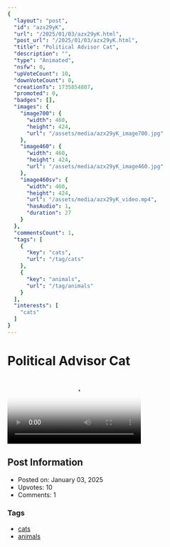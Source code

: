 ```yaml
---
{
  "layout": "post",
  "id": "azx29yK",
  "url": "/2025/01/03/azx29yK.html",
  "post_url": "/2025/01/03/azx29yK.html",
  "title": "Political Advisor Cat",
  "description": "",
  "type": "Animated",
  "nsfw": 0,
  "upVoteCount": 10,
  "downVoteCount": 0,
  "creationTs": 1735854807,
  "promoted": 0,
  "badges": [],
  "images": {
    "image700": {
      "width": 460,
      "height": 424,
      "url": "/assets/media/azx29yK_image700.jpg"
    },
    "image460": {
      "width": 460,
      "height": 424,
      "url": "/assets/media/azx29yK_image460.jpg"
    },
    "image460sv": {
      "width": 460,
      "height": 424,
      "url": "/assets/media/azx29yK_video.mp4",
      "hasAudio": 1,
      "duration": 27
    }
  },
  "commentsCount": 1,
  "tags": [
    {
      "key": "cats",
      "url": "/tag/cats"
    },
    {
      "key": "animals",
      "url": "/tag/animals"
    }
  ],
  "interests": [
    "cats"
  ]
}
---
```


# Political Advisor Cat

<video controls playsinline loop poster="/assets/media/azx29yK_image460.jpg">
  <source src="/assets/media/azx29yK_video.mp4" type="video/mp4">
  Your browser does not support the video tag.
</video>

## Post Information

- Posted on: January 03, 2025
- Upvotes: 10
- Comments: 1

### Tags

- [cats](/tag/cats)
- [animals](/tag/animals)
